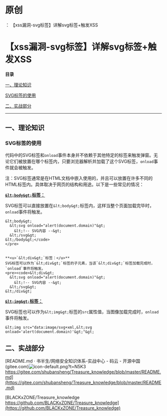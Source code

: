 # 原创
：  【xss漏洞-svg标签】详解svg标签+触发XSS

# 【xss漏洞-svg标签】详解svg标签+触发XSS

**目录**

[一、理论知识](#%E4%B8%80%E3%80%81%E7%90%86%E8%AE%BA%E7%9F%A5%E8%AF%86)

[SVG标签的使用](#SVG%E6%A0%87%E7%AD%BE%E7%9A%84%E4%BD%BF%E7%94%A8)

[二、实战部分](#%E4%BA%8C%E3%80%81%E5%AE%9E%E6%88%98%E9%83%A8%E5%88%86)

---


## 一、理论知识

### SVG标签的使用

代码中的SVG标签和`onload`事件本身并不依赖于其他特定的标签来触发弹窗。无论它们被放置在哪个标签内，只要浏览器解析并加载了这个SVG标签，`onload`事件就会被触发。

注：SVG标签通常是在HTML文档中嵌入使用的，并且可以放置在许多不同的HTML标签内。具体取决于网页的结构和用途。以下是一些常见的情况：

**<u>`&lt;body&gt;`标签：</u>**

SVG标签可以直接放置在`&lt;body&gt;`标签内，这样当整个页面加载完毕时，`onload`事件将触发。

```
&lt;body&gt;
  &lt;svg onload="alert(document.domain)"&gt;
    &lt;!-- SVG内容 --&gt;
  &lt;/svg&gt;
&lt;/body&gt;</code>
</pre>


**<u>`&lt;div&gt;`标签：</u>**
SVG标签可以作为`&lt;div&gt;`标签的子元素，当该`&lt;div&gt;`标签加载完成时，`onload`事件将触发。
<pre><code>&lt;div&gt;
  &lt;svg onload="alert(document.domain)"&gt;
    &lt;!-- SVG内容 --&gt;
  &lt;/svg&gt;
&lt;/div&gt;
```

**<u>`&lt;img&gt;`标签：</u>**

SVG标签也可以作为`&lt;img&gt;`标签的`src`属性值，当图像加载完成时，`onload`事件将触发。

```
&lt;img src="data:image/svg+xml,&lt;svg onload='alert(document.domain)'&gt;"&gt;

```

## 二、实战部分

[README.md · 书半生/网络安全知识体系-实战中心 - 码云 - 开源中国 (gitee.com)<img alt="icon-default.png?t=N5K3" src="https://csdnimg.cn/release/blog_editor_html/release2.3.2/ckeditor/plugins/CsdnLink/icons/icon-default.png?t=N5K3"/>https://gitee.com/shubansheng/Treasure_knowledge/blob/master/README.md](https://gitee.com/shubansheng/Treasure_knowledge/blob/master/README.md)

[BLACKxZONE/Treasure_knowledge<img alt="" src="https://csdnimg.cn/release/blog_editor_html/release2.3.2/ckeditor/plugins/CsdnLink/icons/icon-default.png?t=N5K3"/>https://github.com/BLACKxZONE/Treasure_knowledge](https://github.com/BLACKxZONE/Treasure_knowledge)
